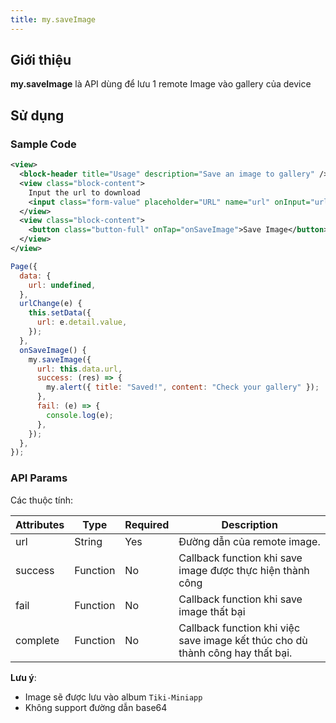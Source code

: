 ```yaml
---
title: my.saveImage
---
```


## Giới thiệu

**my.saveImage** là API dùng để lưu 1 remote Image vào gallery của device

## Sử dụng

### Sample Code

```xml
<view>
  <block-header title="Usage" description="Save an image to gallery" />
  <view class="block-content">
    Input the url to download
    <input class="form-value" placeholder="URL" name="url" onInput="urlChange"></input>
  </view>
  <view class="block-content">
    <button class="button-full" onTap="onSaveImage">Save Image</button>
  </view>
</view>
```

```js
Page({
  data: {
    url: undefined,
  },
  urlChange(e) {
    this.setData({
      url: e.detail.value,
    });
  },
  onSaveImage() {
    my.saveImage({
      url: this.data.url,
      success: (res) => {
        my.alert({ title: "Saved!", content: "Check your gallery" });
      },
      fail: (e) => {
        console.log(e);
      },
    });
  },
});
```

### API Params

Các thuộc tính:

| Attributes | Type             | Required | Description                                                                    |
| ---------- | --------         | -------- | ------------------------------------------------------------------------------ |
| url  | String      | Yes      |  Đường dẫn của remote image.                                   |                                 |
| success    | Function         | No       | Callback function khi save image được thực hiện thành công                     |
| fail       | Function         | No       | Callback function khi save image thất bại                                      |
| complete   | Function         | No       | Callback function khi việc save image kết thúc cho dù thành công hay thất bại. |
 
**Lưu ý**: 
* Image sẽ được lưu vào album `Tiki-Miniapp`
* Không support đường dẫn base64
